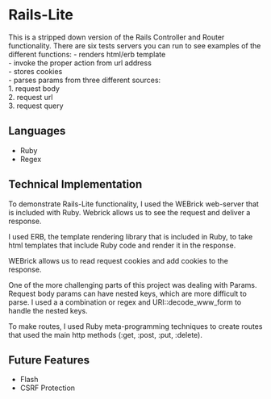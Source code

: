 # Rails-Lite
  This is a stripped down version of the Rails Controller and Router functionality.
  There are six tests servers you can run to see examples of the different functions:
    - renders html/erb template <br>
    - invoke the proper action from url address <br>
    - stores cookies <br>
    - parses params from three different sources:<br>
      1. request body<br>
      2. request url<br>
      3. request query<br>

## Languages
  - Ruby
  - Regex

## Technical Implementation
  To demonstrate Rails-Lite functionality, I used the WEBrick web-server that is
  included with Ruby. Webrick allows us to see the request and deliver a response.

  I used ERB, the template rendering library that is included in Ruby, to take html
  templates that include Ruby code and render it in the response.

  WEBrick allows us to read request cookies and add cookies to the response.

  One of the more challenging parts of this project was dealing with Params. Request
  body params can have nested keys, which are more difficult to parse. I used a
  a combination or regex and URI::decode_www_form to handle the nested keys.

  To make routes, I used Ruby meta-programming techniques to create routes that used
  the main http methods (:get, :post, :put, :delete).


## Future Features
  - Flash
  - CSRF Protection

